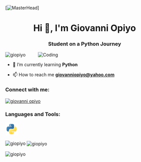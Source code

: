 [![MasterHead](https://i.pinimg.com/originals/98/28/0c/98280c9ae6e97b29681fccbf04e57117.gif)]
<h1 align="center">Hi 👋, I'm Giovanni Opiyo</h1>
<h3 align="center">Student on a Python Journey</h3>

<img align="right" alt="Coding" width="400" src="https://cdn.dribbble.com/users/1162077/screenshots/3848914/programmer.gif">

<p align="left"> <img src="https://komarev.com/ghpvc/?username=giopiyo&label=Profile%20views&color=0e75b6&style=flat" alt="giopiyo" /> </p>

- 🌱 I’m currently learning **Python**

- 📫 How to reach me **giovanniopiyo@yahoo.com**

<h3 align="left">Connect with me:</h3>
<p align="left">
<a href="https://linkedin.com/in/giovanni opiyo" target="blank"><img align="center" src="https://raw.githubusercontent.com/rahuldkjain/github-profile-readme-generator/master/src/images/icons/Social/linked-in-alt.svg" alt="giovanni opiyo" height="30" width="40" /></a>
</p>

<h3 align="left">Languages and Tools:</h3>
<p align="left"> <a href="https://www.python.org" target="_blank" rel="noreferrer"> <img src="https://raw.githubusercontent.com/devicons/devicon/master/icons/python/python-original.svg" alt="python" width="40" height="40"/> </a> </p>

<p><img align="left" src="https://github-readme-stats.vercel.app/api/top-langs?username=giopiyo&show_icons=true&locale=en&layout=compact" alt="giopiyo" /></p>

<p>&nbsp;<img align="center" src="https://github-readme-stats.vercel.app/api?username=giopiyo&show_icons=true&locale=en" alt="giopiyo" /></p>

<p><img align="center" src="https://github-readme-streak-stats.herokuapp.com/?user=giopiyo&" alt="giopiyo" /></p>

